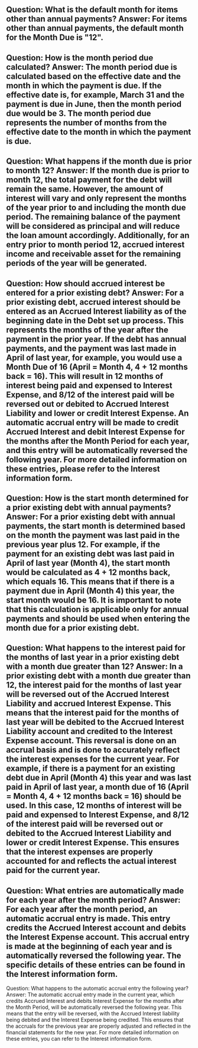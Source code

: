 Question: What is the default month for items other than annual payments?
Answer: For items other than annual payments, the default month for the Month Due is "12".
---
Question: How is the month period due calculated?
Answer: The month period due is calculated based on the effective date and the month in which the payment is due. If the effective date is, for example, March 31 and the payment is due in June, then the month period due would be 3. The month period due represents the number of months from the effective date to the month in which the payment is due.
---
Question: What happens if the month due is prior to month 12?
Answer: If the month due is prior to month 12, the total payment for the debt will remain the same. However, the amount of interest will vary and only represent the months of the year prior to and including the month due period. The remaining balance of the payment will be considered as principal and will reduce the loan amount accordingly. Additionally, for an entry prior to month period 12, accrued interest income and receivable asset for the remaining periods of the year will be generated.
---
Question: How should accrued interest be entered for a prior existing debt?
Answer: For a prior existing debt, accrued interest should be entered as an Accrued Interest liability as of the beginning date in the Debt set up process. This represents the months of the year after the payment in the prior year. If the debt has annual payments, and the payment was last made in April of last year, for example, you would use a Month Due of 16 (April = Month 4, 4 + 12 months back = 16). This will result in 12 months of interest being paid and expensed to Interest Expense, and 8/12 of the interest paid will be reversed out or debited to Accrued Interest Liability and lower or credit Interest Expense. An automatic accrual entry will be made to credit Accrued Interest and debit Interest Expense for the months after the Month Period for each year, and this entry will be automatically reversed the following year. For more detailed information on these entries, please refer to the Interest information form.
---
Question: How is the start month determined for a prior existing debt with annual payments?
Answer: For a prior existing debt with annual payments, the start month is determined based on the month the payment was last paid in the previous year plus 12. 
For example, if the payment for an existing debt was last paid in April of last year (Month 4), the start month would be calculated as 4 + 12 months back, which equals 16. 
This means that if there is a payment due in April (Month 4) this year, the start month would be 16. 
It is important to note that this calculation is applicable only for annual payments and should be used when entering the month due for a prior existing debt.
---
Question: What happens to the interest paid for the months of last year in a prior existing debt with a month due greater than 12?
Answer: In a prior existing debt with a month due greater than 12, the interest paid for the months of last year will be reversed out of the Accrued Interest Liability and accrued Interest Expense. This means that the interest paid for the months of last year will be debited to the Accrued Interest Liability account and credited to the Interest Expense account. This reversal is done on an accrual basis and is done to accurately reflect the interest expenses for the current year. For example, if there is a payment for an existing debt due in April (Month 4) this year and was last paid in April of last year, a month due of 16 (April = Month 4, 4 + 12 months back = 16) should be used. In this case, 12 months of interest will be paid and expensed to Interest Expense, and 8/12 of the interest paid will be reversed out or debited to the Accrued Interest Liability and lower or credit Interest Expense. This ensures that the interest expenses are properly accounted for and reflects the actual interest paid for the current year.
---
Question: What entries are automatically made for each year after the month period?
Answer: For each year after the month period, an automatic accrual entry is made. This entry credits the Accrued Interest account and debits the Interest Expense account. This accrual entry is made at the beginning of each year and is automatically reversed the following year. The specific details of these entries can be found in the Interest information form.
---
Question: What happens to the automatic accrual entry the following year?
Answer: The automatic accrual entry made in the current year, which credits Accrued Interest and debits Interest Expense for the months after the Month Period, will be automatically reversed the following year. This means that the entry will be reversed, with the Accrued Interest liability being debited and the Interest Expense being credited. This ensures that the accruals for the previous year are properly adjusted and reflected in the financial statements for the new year. For more detailed information on these entries, you can refer to the Interest information form.
